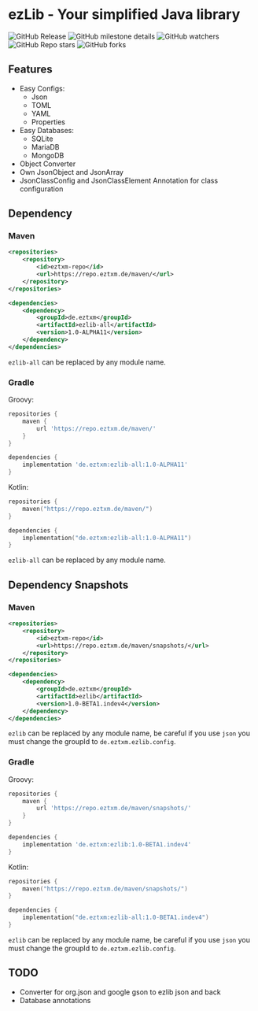 # ezLib - Your simplified Java library

![GitHub Release](https://img.shields.io/github/v/release/ezTxmMC/ezLib?include_prereleases&style=for-the-badge&color=%23d97325)
![GitHub milestone details](https://img.shields.io/github/milestones/progress-percent/ezTxmMC/ezLib/4?style=for-the-badge)
![GitHub watchers](https://img.shields.io/github/watchers/ezTxmMC/ezLib?style=for-the-badge)
![GitHub Repo stars](https://img.shields.io/github/stars/ezTxmMC/ezLib?style=for-the-badge)
![GitHub forks](https://img.shields.io/github/forks/ezTxmMC/ezLib?style=for-the-badge)

## Features

- Easy Configs:
  - Json
  - TOML
  - YAML
  - Properties
- Easy Databases:
  - SQLite
  - MariaDB
  - MongoDB
- Object Converter
- Own JsonObject and JsonArray
- JsonClassConfig and JsonClassElement Annotation for class configuration

## Dependency

### Maven

```xml
<repositories>
    <repository>
        <id>eztxm-repo</id>
        <url>https://repo.eztxm.de/maven/</url>
    </repository>
</repositories>

<dependencies>
    <dependency>
        <groupId>de.eztxm</groupId>
        <artifactId>ezlib-all</artifactId>
        <version>1.0-ALPHA11</version>
    </dependency>
</dependencies>
```

``ezlib-all`` can be replaced by any module name.

### Gradle

Groovy:

```groovy
repositories {
    maven {
        url 'https://repo.eztxm.de/maven/'
    }
}

dependencies {
    implementation 'de.eztxm:ezlib-all:1.0-ALPHA11'
}
```

Kotlin:

```kotlin
repositories {
    maven("https://repo.eztxm.de/maven/")
}

dependencies {
    implementation("de.eztxm:ezlib-all:1.0-ALPHA11")
}
```

``ezlib-all`` can be replaced by any module name.

## Dependency Snapshots

### Maven

```xml
<repositories>
    <repository>
        <id>eztxm-repo</id>
        <url>https://repo.eztxm.de/maven/snapshots/</url>
    </repository>
</repositories>

<dependencies>
    <dependency>
        <groupId>de.eztxm</groupId>
        <artifactId>ezlib</artifactId>
        <version>1.0-BETA1.indev4</version>
    </dependency>
</dependencies>
```

``ezlib`` can be replaced by any module name, be careful if you use `json` you must change the groupId to `de.eztxm.ezlib.config`.

### Gradle

Groovy:

```groovy
repositories {
    maven {
        url 'https://repo.eztxm.de/maven/snapshots/'
    }
}

dependencies {
    implementation 'de.eztxm:ezlib:1.0-BETA1.indev4'
}
```

Kotlin:

```kotlin
repositories {
    maven("https://repo.eztxm.de/maven/snapshots/")
}

dependencies {
    implementation("de.eztxm:ezlib-all:1.0-BETA1.indev4")
}
```

``ezlib`` can be replaced by any module name, be careful if you use `json` you must change the groupId to `de.eztxm.ezlib.config`.

## TODO

- Converter for org.json and google gson to ezlib json and back
- Database annotations
